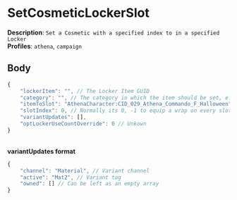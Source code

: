 # SetCosmeticLockerSlot

**Description**: `Set a Cosmetic with a specified index to in a specified Locker` \
**Profiles**: `athena`, `campaign`

## Body

```js
{
    "lockerItem": "", // The Locker Item GUID
    "category": "", // The category in which the item should be set, e.g. Character, Backpack, Dance
    "itemToSlot": "AthenaCharacter:CID_029_Athena_Commando_F_Halloween", // The cosmetic to equip (see formating in the example!)
    "slotIndex": 0, // Normally its 0, -1 to equip a wrap on every slot, else (0-5 on emotes stuff, 0-6 on wraps stuff)
    "variantUpdates": [],
    "optLockerUseCountOverride": 0 // Unkown
}
```

\
**variantUpdates format**

```js
{
    "channel": "Material", // Variant channel
    "active": "Mat2", // Variant tag
    "owned": [] // Can be left as an empty array
}
```
